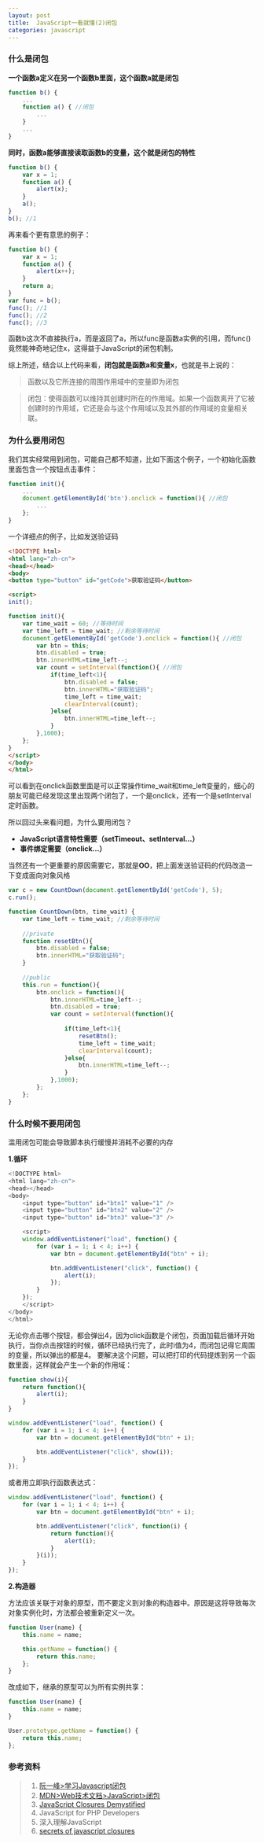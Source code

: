 ```yaml
---
layout: post
title:  JavaScript一看就懂(2)闭包
categories: javascript
---
```


### 什么是闭包
**一个函数a定义在另一个函数b里面，这个函数a就是闭包**

```javascript
function b() {
    ...
    function a() { //闭包
        ...
    }
    ...
}
```

**同时，函数a能够直接读取函数b的变量，这个就是闭包的特性**
```javascript
function b() {
    var x = 1;
    function a() {
        alert(x);
    }
    a();
}
b(); //1
```

再来看个更有意思的例子：
```javascript
function b() {
    var x = 1;
    function a() {
        alert(x++);
    }
    return a;
}
var func = b();
func(); //1
func(); //2
func(); //3
```
函数b这次不直接执行a，而是返回了a，所以func是函数a实例的引用，而func()竟然能神奇地记住x，这得益于JavaScript的闭包机制。

综上所述，结合以上代码来看，**闭包就是函数a和变量x**，也就是书上说的：
> 函数以及它所连接的周围作用域中的变量即为闭包

> 闭包：使得函数可以维持其创建时所在的作用域。如果一个函数离开了它被创建时的作用域，它还是会与这个作用域以及其外部的作用域的变量相关联。

### 为什么要用闭包

我们其实经常用到闭包，可能自己都不知道，比如下面这个例子，一个初始化函数里面包含一个按钮点击事件：
```javascript
function init(){
    ...
    document.getElementById('btn').onclick = function(){ //闭包
        ...
    };
}
```

一个详细点的例子，比如发送验证码
```html
<!DOCTYPE html>
<html lang="zh-cn">
<head></head>
<body>
<button type="button" id="getCode">获取验证码</button>

<script>
init();

function init(){
    var time_wait = 60; //等待时间
    var time_left = time_wait; //剩余等待时间
    document.getElementById('getCode').onclick = function(){ //闭包
        var btn = this;
        btn.disabled = true;
        btn.innerHTML=time_left--;
        var count = setInterval(function(){ //闭包
            if(time_left<1){
                btn.disabled = false;
                btn.innerHTML="获取验证码";
                time_left = time_wait;
                clearInterval(count);
            }else{
                btn.innerHTML=time_left--;
            }
        },1000);
    };
}
</script>
</body>
</html>
```
可以看到在onclick函数里面是可以正常操作time_wait和time_left变量的，细心的朋友可能已经发现这里出现两个闭包了，一个是onclick，还有一个是setInterval定时函数。

所以回过头来看问题，为什么要用闭包？
- **JavaScript语言特性需要（setTimeout、setInterval...）**
- **事件绑定需要（onclick...）**

当然还有一个更重要的原因需要它，那就是**OO**，把上面发送验证码的代码改造一下变成面向对象风格
```javascript
var c = new CountDown(document.getElementById('getCode'), 5);
c.run();

function CountDown(btn, time_wait) {
    var time_left = time_wait; //剩余等待时间
    
    //private
    function resetBtn(){
        btn.disabled = false;
        btn.innerHTML="获取验证码";
    }
    
    //public
    this.run = function(){
        btn.onclick = function(){
            btn.innerHTML=time_left--;
            btn.disabled = true;
            var count = setInterval(function(){
                
                if(time_left<1){
                    resetBtn();
                    time_left = time_wait;
                    clearInterval(count);
                }else{
                    btn.innerHTML=time_left--;
                }
            },1000);
        };
    };
}
```

### 什么时候不要用闭包
滥用闭包可能会导致脚本执行缓慢并消耗不必要的内存

**1.循环**

```javascript
<!DOCTYPE html>
<html lang="zh-cn">
<head></head>
<body>
    <input type="button" id="btn1" value="1" />
    <input type="button" id="btn2" value="2" />
    <input type="button" id="btn3" value="3" />

    <script>
    window.addEventListener("load", function() {
        for (var i = 1; i < 4; i++) {
            var btn = document.getElementById("btn" + i);

            btn.addEventListener("click", function() {
                alert(i);
            });
        }
    });
    </script>
</body>
</html>
```
无论你点击哪个按钮，都会弹出4，因为click函数是个闭包，页面加载后循环开始执行，当你点击按钮的时候，循环已经执行完了，此时i值为4，而闭包记得它周围的变量，所以弹出的都是4。
要解决这个问题，可以把打印的代码提炼到另一个函数里面，这样就会产生一个新的作用域：
```javascript
function show(i){
    return function(){
        alert(i);
    }
}

window.addEventListener("load", function() {
    for (var i = 1; i < 4; i++) {
        var btn = document.getElementById("btn" + i);

        btn.addEventListener("click", show(i));
    }
});
```
或者用立即执行函数表达式：
```javascript
window.addEventListener("load", function() {
    for (var i = 1; i < 4; i++) {
        var btn = document.getElementById("btn" + i);

        btn.addEventListener("click", function(i) {
            return function(){
                alert(i);
            }
        }(i));
    }
});
```

**2.构造器**

方法应该关联于对象的原型，而不要定义到对象的构造器中。原因是这将导致每次对象实例化时，方法都会被重新定义一次。
```javascript
function User(name) {
    this.name = name;

    this.getName = function() {
        return this.name;
    };
}
```
改成如下，继承的原型可以为所有实例共享：
```javascript
function User(name) {
    this.name = name;
}

User.prototype.getName = function() {
    return this.name;
};
```


### 参考资料
> 1.   [阮一峰>学习Javascript闭包](http://www.ruanyifeng.com/blog/2009/08/learning_javascript_closures.html)
> 2.   [MDN>Web技术文档>JavaScript>闭包](https://developer.mozilla.org/zh-CN/docs/Web/JavaScript/Closures)
> 3.   [JavaScript Closures Demystified](https://www.sitepoint.com/javascript-closures-demystified/)
> 4.   JavaScript for PHP Developers
> 5.   深入理解JavaScript
> 6.   [secrets of javascript closures](https://kryogenix.org/code/browser/secrets-of-javascript-closures/secrets_of_javascript_closures.pdf)